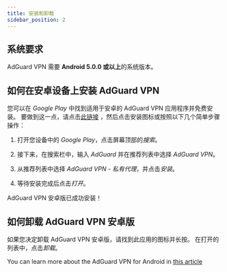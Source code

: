 ```yaml
---
title: 安装和卸载
sidebar_position: 2
---
```


## 系统要求

AdGuard VPN 需要 **Android 5.0.0 或以上**的系统版本。

## 如何在安卓设备上安装 AdGuard VPN

您可以在 *Google Play* 中找到适用于安卓的 AdGuard VPN 应用程序并免费安装。 要做到这一点，请点击[此链接](https://play.google.com/store/apps/details?id=com.adguard.vpn) ，然后点击安装图标或按照以下几个简单步骤操作：

1. 打开您设备中的 *Google Play*，点击屏幕顶部的*搜索*。

2. 接下来，在搜索栏中，输入 *AdGuard* 并在推荐列表中选择 *AdGuard VPN*。

3. 从推荐列表中选择 *AdGuard VPN - 私有代理*，并点击*安装*。

4. 等待安装完成后点击*打开*。

AdGuard VPN 安卓版已成功安装！

## 如何卸载 AdGuard VPN 安卓版

如果您决定卸载 AdGuard VPN 安卓版，请找到此应用的图标并长按。 在打开的列表中，点击*卸载*。

You can learn more about the AdGuard VPN for Android in [this article](overview.md)
